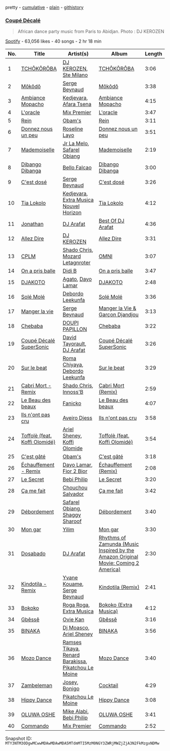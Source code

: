 pretty - [cumulative](/playlists/cumulative/37i9dQZF1DX0z1epx5KTtS.md) - [plain](/playlists/plain/37i9dQZF1DX0z1epx5KTtS) - [githistory](https://github.githistory.xyz/mackorone/spotify-playlist-archive/blob/main/playlists/plain/37i9dQZF1DX0z1epx5KTtS)

### [Coupé Décalé](https://open.spotify.com/playlist/37i9dQZF1DX0z1epx5KTtS)

> African dance party music from Paris to Abidjan\. Photo : DJ KEROZEN

[Spotify](https://open.spotify.com/user/spotify) - 63,056 likes - 40 songs - 2 hr 18 min

| No. | Title | Artist(s) | Album | Length |
|---|---|---|---|---|
| 1 | [TCHÔKÔRÔBA](https://open.spotify.com/track/3sUcopiGb0rdBfKNprd2Pa) | [DJ KEROZEN](https://open.spotify.com/artist/6CPW7jlE6totfvrymgqV7W), [Ste Milano](https://open.spotify.com/artist/3z0zOzORjgGBn9NdYfgRYd) | [TCHÔKÔRÔBA](https://open.spotify.com/album/1NUTQf3AsMDfcCdshXx2gL) | 3:06 |
| 2 | [Môkôdô](https://open.spotify.com/track/6h8y0m2kxxmmpqWRnRIQ6h) | [Serge Beynaud](https://open.spotify.com/artist/5ec33wcEQ79fGKDP3SK6D1) | [Môkôdô](https://open.spotify.com/album/0EyG4YFFoRm8WJyXvHRJfD) | 3:38 |
| 3 | [Ambiance Mopacho](https://open.spotify.com/track/2M4f4coh903vjprofqQcrW) | [Kedjevara](https://open.spotify.com/artist/0aP3R0xostpYHSxtLFmny6), [Afara Tsena](https://open.spotify.com/artist/6DBlaKCGO6sSnjDopf2bwP) | [Ambiance Mopacho](https://open.spotify.com/album/5QgIL8XeuoJgyqUeXEx1g6) | 4:15 |
| 4 | [L'oracle](https://open.spotify.com/track/5ipGUUPcatXiBmrHhGJemN) | [Mix Premier](https://open.spotify.com/artist/36gxOWwXw9Im9ZiVVMO0XY) | [L'oracle](https://open.spotify.com/album/2vKHZakByZuHKbitRaflRc) | 3:47 |
| 5 | [Rein](https://open.spotify.com/track/5v3phnlqL1HJWobXYH0WHo) | [Obam's](https://open.spotify.com/artist/6MtWmIeWlDa4xvd5nWf5hq) | [Rein](https://open.spotify.com/album/6dkkDjeELnGdewas8yuB2E) | 3:11 |
| 6 | [Donnez nous un peu](https://open.spotify.com/track/2XnpZ2HWVvEJqUhyhQBGZj) | [Roseline Layo](https://open.spotify.com/artist/3vrK28yYXzDOifqaD3YyEI) | [Donnez nous un peu](https://open.spotify.com/album/3uF6riPOUySzte9e68eXUu) | 3:51 |
| 7 | [Mademoiselle](https://open.spotify.com/track/3Vt5QZrsmeOESKmpciE4ks) | [Jr La Melo](https://open.spotify.com/artist/66zu5ZivCIIEf7agz4ZMrU), [Safarel Obiang](https://open.spotify.com/artist/6AmjB7L0xr4B5iriGwHjxK) | [Mademoiselle](https://open.spotify.com/album/2vA35OUTpM5gVmTPnTGSnC) | 2:19 |
| 8 | [Dibango Dibanga](https://open.spotify.com/track/5JjlAXr0s5A1S9JSUBTN8U) | [Bello Falcao](https://open.spotify.com/artist/3bskvfAKK6Qmmzx5LDtP9R) | [Dibango Dibanga](https://open.spotify.com/album/1K8UMbxiHBMAfI5eGF7cuX) | 3:00 |
| 9 | [C'est dosé](https://open.spotify.com/track/0UWLz61FiuLAEcpLebbvZB) | [Serge Beynaud](https://open.spotify.com/artist/5ec33wcEQ79fGKDP3SK6D1) | [C'est dosé](https://open.spotify.com/album/5FY4VGL8QWWn3Vu6gNrKQ5) | 3:26 |
| 10 | [Tia Lokolo](https://open.spotify.com/track/2HF3vfhadGD8031QYEi9UK) | [Kedjevara](https://open.spotify.com/artist/0aP3R0xostpYHSxtLFmny6), [Extra Musica Nouvel Horizon](https://open.spotify.com/artist/2euF0knOB1Cv50nTlXGW98) | [Tia Lokolo](https://open.spotify.com/album/1ztxb2s1GFytG2MiUhNJge) | 4:12 |
| 11 | [Jonathan](https://open.spotify.com/track/11JSSg1ZbE0BXKlEj5qEfO) | [DJ Arafat](https://open.spotify.com/artist/0ipkUaXENFuJxWcCFfXXQ8) | [Best Of DJ Arafat](https://open.spotify.com/album/36E4Ue8a0lAO0jHMDmiqNK) | 4:36 |
| 12 | [Allez Dire](https://open.spotify.com/track/1zxQQU3fRRPnpVKM8bd1cf) | [DJ KEROZEN](https://open.spotify.com/artist/6CPW7jlE6totfvrymgqV7W) | [Allez Dire](https://open.spotify.com/album/3Z9MaFaOQTvNmwK0PGrsve) | 3:31 |
| 13 | [CPLM](https://open.spotify.com/track/1nMW4kWWNlCdZ5YWoUURm8) | [Shado Chris](https://open.spotify.com/artist/1Cy58GZRk3TYmX0pb6pExg), [Mozard Letagnroter](https://open.spotify.com/artist/6gpi6KpAKEKb5YBHLKxOEo) | [OMNI](https://open.spotify.com/album/7IdUJMA4X3IzzrQeWfMJJ4) | 3:07 |
| 14 | [On a pris balle](https://open.spotify.com/track/3VqaDBt6C9pNns6didf0QM) | [Didi B](https://open.spotify.com/artist/2FwWGogJ04HZdALWeMxZA4) | [On a pris balle](https://open.spotify.com/album/5m5yg13KGziSTHUsOpuBOo) | 3:47 |
| 15 | [DJAKOTO](https://open.spotify.com/track/4bbLwc6FSnibrV6iZeJ2hM) | [Agato](https://open.spotify.com/artist/7sDqcdPnwu8MAy5zulMiNz), [Dayo Lamar](https://open.spotify.com/artist/05bfMROifJpylezJUnm10j) | [DJAKOTO](https://open.spotify.com/album/6UylXYPAXpU6Ohpm2Y8Ad5) | 2:48 |
| 16 | [Solé Molé](https://open.spotify.com/track/2Y6dWajudXnoL8ABsSRMpC) | [Debordo Leekunfa](https://open.spotify.com/artist/5FifERNGZjGW4axWwm0Q8f) | [Solé Molé](https://open.spotify.com/album/3uwZVh63OTVP10CYLGbUhF) | 3:36 |
| 17 | [Manger la vie](https://open.spotify.com/track/6DCVOdL5lk2FxHXZ54T5Eb) | [Serge Beynaud](https://open.spotify.com/artist/5ec33wcEQ79fGKDP3SK6D1) | [Manger la Vie & Garçon Djandjou](https://open.spotify.com/album/7dcAf4da4ajOExJSD7N8Lr) | 3:13 |
| 18 | [Chebaba](https://open.spotify.com/track/2GrBcbY5ui7yYD9cz1qalO) | [DOUPI PAPILLON](https://open.spotify.com/artist/0Ndfw3wuP0M6OTL0jv96le) | [Chebaba](https://open.spotify.com/album/1oxFxatESpXiF5NxLToR74) | 3:22 |
| 19 | [Coupé Décalé SuperSonic](https://open.spotify.com/track/3WaX1ciQMCAuI9kAD8xpTQ) | [David Tayorault](https://open.spotify.com/artist/5fGgmiJ78nMM0AnnbdqBcO), [DJ Arafat](https://open.spotify.com/artist/0ipkUaXENFuJxWcCFfXXQ8) | [Coupé Décalé SuperSonic](https://open.spotify.com/album/2zj72TEqodhRAAPb4ngQ0q) | 3:26 |
| 20 | [Sur le beat](https://open.spotify.com/track/2Mz0CKrmFgbLxfV44EbOcI) | [Roma Chiyaya](https://open.spotify.com/artist/2aHgdotevWLyzsIMyeLMX0), [Debordo Leekunfa](https://open.spotify.com/artist/5FifERNGZjGW4axWwm0Q8f) | [Sur le beat](https://open.spotify.com/album/0vrSnFVV7uZ9AzQXpNi5Zz) | 3:29 |
| 21 | [Cabri Mort \- Remix](https://open.spotify.com/track/6oMr9YN0oodyAnR8lfiHZ2) | [Shado Chris](https://open.spotify.com/artist/1Cy58GZRk3TYmX0pb6pExg), [Innoss'B](https://open.spotify.com/artist/1nLQWXXs7ZauI4SC6rUFPV) | [Cabri Mort \(Remix\)](https://open.spotify.com/album/2wEh88diaPfNN7VAJ0plXC) | 2:59 |
| 22 | [Le Beau des beaux](https://open.spotify.com/track/2T5E3D3TLTJS50VNNqkZJf) | [Fanicko](https://open.spotify.com/artist/5w4rQV4ajaclFQUATqeo4p) | [Le Beau des beaux](https://open.spotify.com/album/4e9R1lhWaPLrNxAdGHrd70) | 4:07 |
| 23 | [Ils n'ont pas cru](https://open.spotify.com/track/4NmG4x6MnVtv1SPDYkYf7b) | [Aveiro Djess](https://open.spotify.com/artist/4lypn4ixPqyT9o2OLDCEsf) | [Ils n'ont pas cru](https://open.spotify.com/album/5DlZKO83y2BTB7iDCWzuvd) | 3:58 |
| 24 | [Toffolè \(feat\. Koffi Olomidé\)](https://open.spotify.com/track/5SDXcxvvxGoLbfRKg8cX9x) | [Ariel Sheney](https://open.spotify.com/artist/7BrWXBFjUPeU8RNS3KL98b), [Koffi Olomide](https://open.spotify.com/artist/7e14Bh8oZXNRmZxjhhTARb) | [Toffolè \(feat\. Koffi Olomidé\)](https://open.spotify.com/album/6pFvsYQ82OZLx1t5dtIxlQ) | 3:54 |
| 25 | [C'est gâté](https://open.spotify.com/track/5lFhAaksXwDqd0SCj9pK5V) | [Obam's](https://open.spotify.com/artist/6MtWmIeWlDa4xvd5nWf5hq) | [C'est gâté](https://open.spotify.com/album/0WAvLhOtVWCj7DiRtSi5MX) | 3:18 |
| 26 | [Échauffement \- Remix](https://open.spotify.com/track/7FrQ65IHw0NCJOPsm2mAML) | [Dayo Lamar](https://open.spotify.com/artist/05bfMROifJpylezJUnm10j), [Fior 2 Bior](https://open.spotify.com/artist/1Aa3gpwuQeWHXUkjCa6BrL) | [Échauffement \(Remix\)](https://open.spotify.com/album/5oBjhFTdm6JAMsJfCxY1dR) | 2:08 |
| 27 | [Le Secret](https://open.spotify.com/track/09V5sBv2hhBXSRjXSAB3sb) | [Bebi Philip](https://open.spotify.com/artist/4DPAkF8h2JInYO0wOLQhRt) | [Le Secret](https://open.spotify.com/album/1h9Xp386wUIbffEgODh4ic) | 3:20 |
| 28 | [Ça me fait](https://open.spotify.com/track/621YkVNvsCKXHh45xfsewd) | [Chouchou Salvador](https://open.spotify.com/artist/44kNwZgajzrqZ2x1qKYohI) | [Ça me fait](https://open.spotify.com/album/44cCWmdLfoYuYLmWfhPfzE) | 3:42 |
| 29 | [Débordement](https://open.spotify.com/track/1O5ZMazV82oegjqaXrphT5) | [Safarel Obiang](https://open.spotify.com/artist/6AmjB7L0xr4B5iriGwHjxK), [Shaggy Sharoof](https://open.spotify.com/artist/2OjFYRzMa5iBpYqJfWVCYg) | [Débordement](https://open.spotify.com/album/6hWIrIYXRphvEAuUy90cpM) | 3:40 |
| 30 | [Mon gar](https://open.spotify.com/track/2OtsMf8cvkkogm5yJZyh44) | [Yilim](https://open.spotify.com/artist/1UAzbRXl5HrFENZFNtmO09) | [Mon gar](https://open.spotify.com/album/7KSSQ9nredhRwgVpwU6jBe) | 3:30 |
| 31 | [Dosabado](https://open.spotify.com/track/5g9YSheBayQuouTCHXDJt6) | [DJ Arafat](https://open.spotify.com/artist/0ipkUaXENFuJxWcCFfXXQ8) | [Rhythms of Zamunda \(Music Inspired by the Amazon Original Movie: Coming 2 America\)](https://open.spotify.com/album/3OelY3WvwTxAQGBGgdxEPn) | 2:30 |
| 32 | [Kindotila \- Remix](https://open.spotify.com/track/0ZxIKjaUl31uLgla5QJILZ) | [Yvane Kouame](https://open.spotify.com/artist/3C5aa2x3FFL4JdVjXKJYwP), [Serge Beynaud](https://open.spotify.com/artist/5ec33wcEQ79fGKDP3SK6D1) | [Kindotila \(Remix\)](https://open.spotify.com/album/1TMpL7PorVe5YKhc2zlf3L) | 2:41 |
| 33 | [Bokoko](https://open.spotify.com/track/1DSdM1nslwDn8JlHElw6Yc) | [Roga Roga](https://open.spotify.com/artist/2L1TvC8zgIymRxaa32TWug), [Extra Musica](https://open.spotify.com/artist/5b93AJQpEWNI8b1X6Nu99K) | [Bokoko \(Extra Musica\)](https://open.spotify.com/album/6UQuvYAa0xee2V2Wh4W3o6) | 4:12 |
| 34 | [Gbêssê](https://open.spotify.com/track/4HnSuaffFKg2FveLpOubAr) | [Ovie Kan](https://open.spotify.com/artist/3nKWXc2kFHNOhjr37rkvqd) | [Gbêssê](https://open.spotify.com/album/60ZH03fBOxrVsHuP5VTdee) | 3:16 |
| 35 | [BINAKA](https://open.spotify.com/track/4G5lllH9iGUSyFkMDwabMU) | [Dj Moasco](https://open.spotify.com/artist/6AfzTdenXg9xaTui9NXoRa), [Ariel Sheney](https://open.spotify.com/artist/7BrWXBFjUPeU8RNS3KL98b) | [BINAKA](https://open.spotify.com/album/0zCYYMTHLUKVTeGJm1w8lh) | 3:56 |
| 36 | [Mozo Dance](https://open.spotify.com/track/0dwgVvBmuaoiJJUOkNS8VX) | [Ramses Tikaya](https://open.spotify.com/artist/0q00AIYSAbXj18rBqWCYT1), [Renard Barakissa](https://open.spotify.com/artist/723b4uVlhopiahp6hgHGRj), [Pikatchou Le Moine](https://open.spotify.com/artist/2I1IZqjxZgLQmBSkk7LZl2) | [Mozo Dance](https://open.spotify.com/album/4CfE5TqPCpZTJ5YvKAZhVb) | 3:40 |
| 37 | [Zambeleman](https://open.spotify.com/track/5QqYi2I1W5qWs492jukBhc) | [Josey](https://open.spotify.com/artist/5Dd8Qrck8pEc9EucV9xdjq), [Bonigo](https://open.spotify.com/artist/6haKYR8zgWMWv4VK8TYBME) | [Cocktail](https://open.spotify.com/album/6a79UcGIGSIDsTPgKoKepN) | 4:29 |
| 38 | [Hippy Dance](https://open.spotify.com/track/6zYr2POno0mWqu8kr7EeMp) | [Pikatchou Le Moine](https://open.spotify.com/artist/2I1IZqjxZgLQmBSkk7LZl2) | [Hippy Dance](https://open.spotify.com/album/5YG6ZxsQMr7w9Mt2JJRUSR) | 3:08 |
| 39 | [OLUWA OSHE](https://open.spotify.com/track/0ocKa3ZwyFVGfm2pb1xaUc) | [Mike Alabi](https://open.spotify.com/artist/6oWQR8FVaUVuvDITh8AIwM), [Bebi Philip](https://open.spotify.com/artist/4DPAkF8h2JInYO0wOLQhRt) | [OLUWA OSHE](https://open.spotify.com/album/5sQZ8G7IXc9SkjdgOuAikB) | 3:41 |
| 40 | [Commando](https://open.spotify.com/track/1FKK9VxAHmqPBXW6WRun5S) | [Mix Premier](https://open.spotify.com/artist/36gxOWwXw9Im9ZiVVMO0XY) | [Commando](https://open.spotify.com/album/34fhvumHC8dqlDhZBaWSXd) | 2:52 |

Snapshot ID: `MTY3NTM3ODgwMCwwMDAwMDAwMDA5MTdmMTI5MzM0NGY3ZWRjMWZjZjA3N2FkMzgxNDMw`
